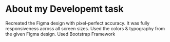 # About my Developemt task
Recreated the Figma design with pixel-perfect accuracy.
It was fully responsiveness across all screen sizes.
Used the colors & typography from the given Figma design.
Used Bootstrap Framework
